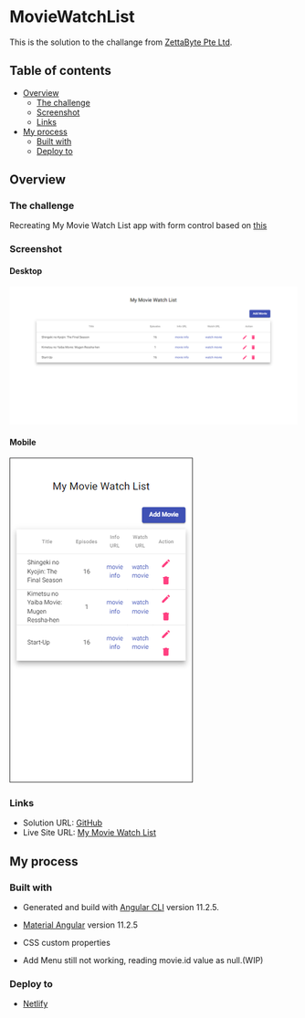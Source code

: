 # MovieWatchList

This is the solution to the challange from [ZettaByte Pte Ltd](https://www.zettabyte.sg/).

## Table of contents

- [Overview](#overview)
  - [The challenge](#the-challenge)
  - [Screenshot](#screenshot)
  - [Links](#links)
- [My process](#my-process)
  - [Built with](#built-with)
  - [Deploy to](#deploy-to)

## Overview

### The challenge

Recreating My Movie Watch List app with form control based on [this](https://my-movie-watch-list.vercel.app/)

### Screenshot

#### Desktop

![](./screenshot/Desktop.PNG)

#### Mobile

![](./screenshot/Mobile.PNG)

### Links

- Solution URL: [GitHub](https://github.com/jojomanurung/MovieWatch-List)
- Live Site URL: [My Movie Watch List](https://my-moviewatch-list.netlify.app/)

## My process

### Built with

- Generated and build with [Angular CLI](https://github.com/angular/angular-cli) version 11.2.5.
- [Material Angular](https://material.angular.io/) version 11.2.5
- CSS custom properties

- Add Menu still not working, reading movie.id value as null.(WIP)

### Deploy to

- [Netlify](https://netlify.com)
